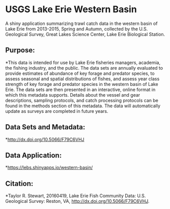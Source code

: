 # USGS Lake Erie Western Basin
A shiny application summarizing trawl catch data in the western basin of Lake Erie from 2013-2015, Spring and Autumn, collected by the U.S. Geological Survey, Great Lakes Science Center, Lake Erie Biological Station.

## Purpose:
*This data is intended for use by Lake Erie fisheries managers, academia, the fishing industry, and the public. The data sets are annually evaluated to provide estimates of abundance of key forage and predator species, to assess seasonal and spatial distributions of fishes, and assess year class strength of key forage and predator species in the western basin of Lake Erie. The data sets are then presented in an interactive, online format in which this metadata supports. Details about the vessel and gear descriptions, sampling protocols, and catch processing protocols can be found in the methods section of this metadata. The data will automatically update as surveys are completed in future years.

## Data Sets and Metadata:
*http://dx.doi.org/10.5066/F79C6VHJ

## Data Application:
*https://lebs.shinyapps.io/western-basin/

## Citation:
*Taylor R. Stewart, 20160419, Lake Erie Fish Community Data: U.S. Geological Survey: Reston, VA, http://dx.doi.org/10.5066/F79C6VHJ.
